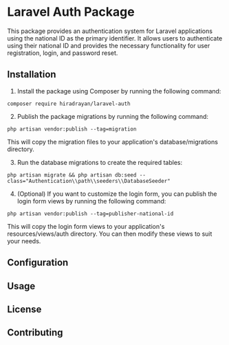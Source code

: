 # Laravel Auth Package

This package provides an authentication system for Laravel applications using the national ID as the primary identifier. It allows users to authenticate using their national ID and provides the necessary functionality for user registration, login, and password reset.

## Installation

1. Install the package using Composer by running the following command:
```
composer require hiradrayan/laravel-auth
```

2. Publish the package migrations by running the following command:
```
php artisan vendor:publish --tag=migration
```
This will copy the migration files to your application's database/migrations directory.

3. Run the database migrations to create the required tables:
```
php artisan migrate && php artisan db:seed --class="Authentication\\path\\seeders\\DatabaseSeeder" 
```

4. (Optional) If you want to customize the login form, you can publish the login form views by running the following command:
```
php artisan vendor:publish --tag=publisher-national-id
```
This will copy the login form views to your application's resources/views/auth directory. You can then modify these views to suit your needs.

## Configuration

## Usage

## License

## Contributing

